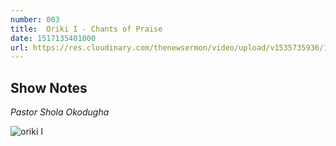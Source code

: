 ```yaml
---
number: 003
title:  Oriki I - Chants of Praise
date: 1517135401000
url: https://res.cloudinary.com/thenewsermon/video/upload/v1535735936/140118_-_All_Things_New.mp3
---
```


## Show Notes
_Pastor Shola Okodugha_

![oriki I](https://res.cloudinary.com/thenewsermon/image/upload/v1536165215/sermon%20display%20pictures/oriki.jpg)
